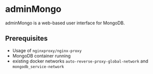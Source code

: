 # adminMongo

adminMongo is a web-based user interface for MongoDB.

## Prerequisites

- Usage of `nginxproxy/nginx-proxy`
- MongoDB container running
- existing docker networks `auto-reverse-proxy-global-network` and `mongodb_service-network`
